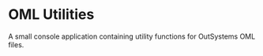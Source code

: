 # OML Utilities

A small console application containing utility functions for OutSystems OML files.
